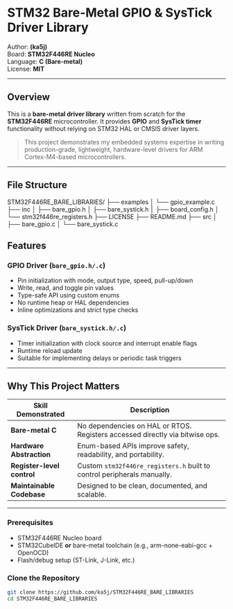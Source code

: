 # STM32 Bare-Metal GPIO & SysTick Driver Library

Author: **(ka5j)**  
Board: **STM32F446RE Nucleo**  
Language: **C (Bare-metal)**  
License: **MIT**

---

## Overview

This is a **bare-metal driver library** written from scratch for the **STM32F446RE** microcontroller. It provides **GPIO** and **SysTick timer** functionality without relying on STM32 HAL or CMSIS driver layers.

> This project demonstrates my embedded systems expertise in writing production-grade, lightweight, hardware-level drivers for ARM Cortex-M4-based microcontrollers.

---

## File Structure
STM32F446RE_BARE_LIBRARIES/
├── examples
│   └── gpio_example.c
├── inc
│   ├── bare_gpio.h
│   ├── bare_systick.h
│   ├── board_config.h
│   └── stm32f446re_registers.h
├── LICENSE
├── README.md
├── src
│   ├── bare_gpio.c
│   └── bare_systick.c


## Features

### GPIO Driver (`bare_gpio.h/.c`)
- Pin initialization with mode, output type, speed, pull-up/down
- Write, read, and toggle pin values
- Type-safe API using custom enums
- No runtime heap or HAL dependencies
- Inline optimizations and strict type checks

### SysTick Driver (`bare_systick.h/.c`)
- Timer initialization with clock source and interrupt enable flags
- Runtime reload update
- Suitable for implementing delays or periodic task triggers

---

## Why This Project Matters

| Skill Demonstrated       | Description |
|--------------------------|-------------|
| **Bare-metal C**         | No dependencies on HAL or RTOS. Registers accessed directly via bitwise ops. |
| **Hardware Abstraction** | Enum-based APIs improve safety, readability, and portability. |
| **Register-level control** | Custom `stm32f446re_registers.h` built to control peripherals manually. |
| **Maintainable Codebase** | Designed to be clean, documented, and scalable. |

---

### Prerequisites

- STM32F446RE Nucleo board
- STM32CubeIDE **or** bare-metal toolchain (e.g., arm-none-eabi-gcc + OpenOCD)
- Flash/debug setup (ST-Link, J-Link, etc.)

### Clone the Repository

```bash
git clone https://github.com/ka5j/STM32F446RE_BARE_LIBRARIES
cd STM32F446RE_BARE_LIBRARIES